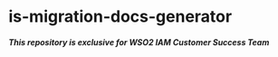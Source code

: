 # is-migration-docs-generator
##### This repository is exclusive for WSO2 IAM Customer Success Team
